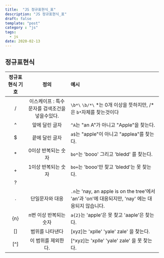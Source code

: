 ```yaml
---
title:  "JS 정규표현식_표"
description: "JS 정규표현식_표"
draft: false
template: "post"
category : "js"
tags:
  - js
date: 2020-02-13
---
```

## 정규표현식


|정규표현식 기호| 정의|예시|
|:---:|:---:|:---|
|/|이스케이프 : 특수문자를 검색조건을 넣을수있다. |`\b*\` `\b/*\` *는 0개 이상을 뜻하지만, /*은 `b*`자체를 찾는것이다|
|^| 앞에 달린 글자|`^A`는 "an A"가 아니고 "Apple"을 찾는다.|
|$| 끝에 달린 글자|`a$`는 "apple"이 아니고 "applea"를 찾는다.|
|*| 0이상 반복되는 숫자 | `bo*`는 'booo' 그리고 'bledd' 를 찾는다.|
|+| 1이상 반복되는 숫자 | `bo+`는 'booo'만 찾고 'bledd'는 못 찾는다.|
|?| ||
|.| 단일문자와 대응 | `.n`는 'nay, an apple is on the tree'에서 'an'과 'on'에 대응되지만, 'nay' 에는 대응되지 않습니다.|
|{n}|n번 이상 반복되는 숫자| `a{2}`는 'apple'은 못 찾고 'aaple'은 찾는다. |
|[]|범위를 나타낸다|[xyz]는 'xplle' 'yale' zale' 을 찾는다.|
|[^]|이 범위를 제외한다.|[^xyz]는 'xplle' 'yale' zale' 을 못 찾는다.|

